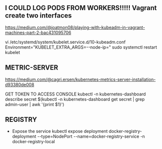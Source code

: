 
I COULD LOG PODS FROM WORKERS!!!!! Vagrant create two interfaces
------------------------------------------------------------------------------

https://medium.com/@joatmon08/playing-with-kubeadm-in-vagrant-machines-part-2-bac431095706

vi /etc/systemd/system/kubelet.service.d/10-kubeadm.conf
Environment="KUBELET_EXTRA_ARGS=--node-ip=<worker IP address>"
sudo systemctl restart kubelet


METRIC-SERVER
-------------------------------------------------------------------------------
https://medium.com/@cagri.ersen/kubernetes-metrics-server-installation-d93380de008



GET TOKEN TO ACCESS CONSOLE
kubectl -n kubernetes-dashboard describe secret $(kubectl -n kubernetes-dashboard get secret | grep admin-user | awk '{print $1}')




REGISTRY
----------------------------------------------------------------------------------
- Expose the service
kubectl expose deployment docker-registry-deployment --type=NodePort --name=docker-registry-service -n docker-registry-local
